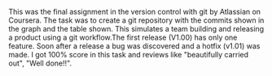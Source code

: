 This was the final assignment in the version control with git by Atlassian on Coursera. The task was to create a git repository with the commits shown in the graph and the table shown. This simulates a team building and releasing a product using a git workflow.The first release (V1.00) has only one feature. Soon after a release a bug was discovered and a hotfix (v1.01) was made.
I got 100% score in this task and reviews like "beautifully carried out", "Well done!!".    
